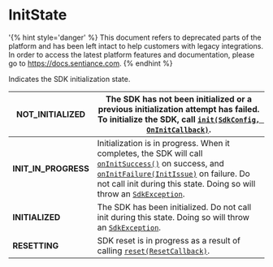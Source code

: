 # InitState

'{% hint style='danger' %} This document refers to deprecated parts of the platform and has been left intact to help customers with legacy integrations. In order to access the latest platform features and documentation, please go to https://docs.sentiance.com. {% endhint %}

Indicates the SDK initialization state.

| **NOT\_INITIALIZED**   | The SDK has not been initialized or a previous initialization attempt has failed. To initialize the SDK, call [`init(SdkConfig, OnInitCallback)`](sentiance.md#init).                                                                                                                                        |
| ---------------------- | ------------------------------------------------------------------------------------------------------------------------------------------------------------------------------------------------------------------------------------------------------------------------------------------------------------ |
| **INIT\_IN\_PROGRESS** | Initialization is in progress. When it completes, the SDK will call [`onInitSuccess()`](oninitcallback/#oninitsuccess) on success, and [`onInitFailure(InitIssue)`](oninitcallback/#oninitfailure) on failure. Do not call init during this state. Doing so will throw an [`SdkException`](sdkexception.md). |
| **INITIALIZED**        | The SDK has been initialized. Do not call init during this state. Doing so will throw an [`SdkException`](sdkexception.md).                                                                                                                                                                                  |
| **RESETTING**          | SDK reset is in progress as a result of calling [`reset(ResetCallback)`](sentiance.md#reset).                                                                                                                                                                                                                |

